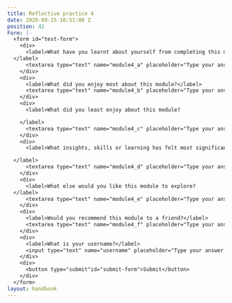 ```yaml
---
title: Reflective practice 4
date: 2020-09-15 16:51:00 Z
position: 42
Form: |-
  <form id="test-form">
    <div>
      <label>What have you learnt about yourself from completing this module?
  </label>
      <textarea type="text" name="module4_a" placeholder="Type your answer here"/></textarea>
    </div>
    <div>
      <label>What did you enjoy most about this module?</label>
      <textarea type="text" name="module4_b" placeholder="Type your answer here"/></textarea>
    </div>
    <div>
      <label>What did you least enjoy about this module?

    </label>
      <textarea type="text" name="module4_c" placeholder="Type your answer here"/></textarea>
    </div>
    <div>
      <label>What insights, skills or learning has felt most significant to you and why?

  </label>
      <textarea type="text" name="module4_d" placeholder="Type your answer here"/></textarea>
    </div>
    <div>
      <label>What else would you like this module to explore?
  </label>
      <textarea type="text" name="module4_e" placeholder="Type your answer here"/></textarea>
    </div>
    <div>
      <label>Would you recommend this module to a friend?</label>
      <textarea type="text" name="module4_f" placeholder="Type your answer here"/></textarea>
    </div>
    <div>
      <label>What is your username?</label>
      <input type="text" name="username" placeholder="Type your answer here"/></input>
    </div>
    <div>
      <button type="submit"id="submit-form">Submit</button>
    </div>
  </form>
layout: handbook
---
```


